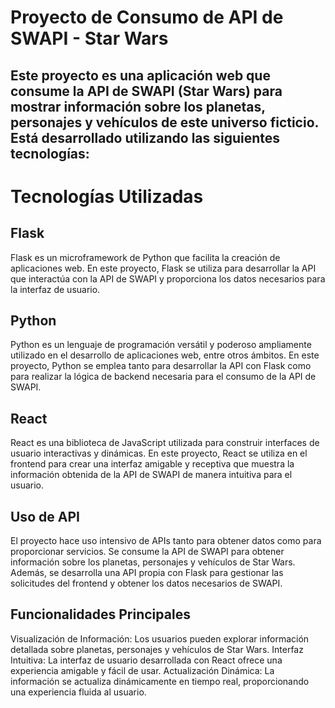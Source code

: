 # Proyecto de Consumo de API de SWAPI - Star Wars
 
## Este proyecto es una aplicación web que consume la API de SWAPI (Star Wars) para mostrar información sobre los planetas, personajes y vehículos de este universo ficticio. Está desarrollado utilizando las siguientes tecnologías:

# Tecnologías Utilizadas
## Flask

Flask es un microframework de Python que facilita la creación de aplicaciones web. En este proyecto, Flask se utiliza para desarrollar la API que interactúa con la API de SWAPI y proporciona los datos necesarios para la interfaz de usuario.

## Python

Python es un lenguaje de programación versátil y poderoso ampliamente utilizado en el desarrollo de aplicaciones web, entre otros ámbitos. En este proyecto, Python se emplea tanto para desarrollar la API con Flask como para realizar la lógica de backend necesaria para el consumo de la API de SWAPI.

## React

React es una biblioteca de JavaScript utilizada para construir interfaces de usuario interactivas y dinámicas. En este proyecto, React se utiliza en el frontend para crear una interfaz amigable y receptiva que muestra la información obtenida de la API de SWAPI de manera intuitiva para el usuario.

## Uso de API

El proyecto hace uso intensivo de APIs tanto para obtener datos como para proporcionar servicios. Se consume la API de SWAPI para obtener información sobre los planetas, personajes y vehículos de Star Wars. Además, se desarrolla una API propia con Flask para gestionar las solicitudes del frontend y obtener los datos necesarios de SWAPI.

## Funcionalidades Principales
Visualización de Información: Los usuarios pueden explorar información detallada sobre planetas, personajes y vehículos de Star Wars.
Interfaz Intuitiva: La interfaz de usuario desarrollada con React ofrece una experiencia amigable y fácil de usar.
Actualización Dinámica: La información se actualiza dinámicamente en tiempo real, proporcionando una experiencia fluida al usuario.
